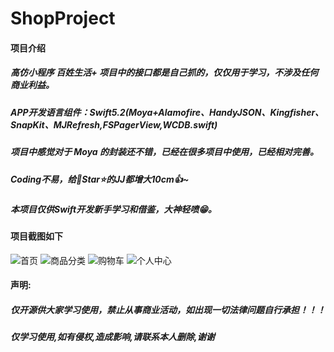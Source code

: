 # ShopProject
#### 项目介绍
##### 高仿小程序 百姓生活+ 项目中的接口都是自己抓的，仅仅用于学习，不涉及任何商业利益。
##### APP开发语言组件：Swift5.2(Moya+Alamofire、HandyJSON、Kingfisher、SnapKit、MJRefresh,FSPagerView,WCDB.swift)
##### 项目中感觉对于 Moya 的封装还不错，已经在很多项目中使用，已经相对完善。
##### Coding不易，给🌟Star⭐的JJ都增大10cm👍~
##### 本项目仅供Swift开发新手学习和借鉴，大神轻喷😁。
#### 项目截图如下

![首页](https://github.com/litingios/ShopProject/blob/master/resource/首页.gif)
![商品分类](https://github.com/litingios/ShopProject/blob/master/resource/商品分类.gif)
![购物车](https://github.com/litingios/ShopProject/blob/master/resource/购物车.gif)
![个人中心](https://github.com/litingios/ShopProject/blob/master/resource/个人中心.gif)

#### 声明:

##### 仅开源供大家学习使用，禁止从事商业活动，如出现一切法律问题自行承担！！！
##### 仅学习使用,如有侵权,造成影响,请联系本人删除,谢谢
